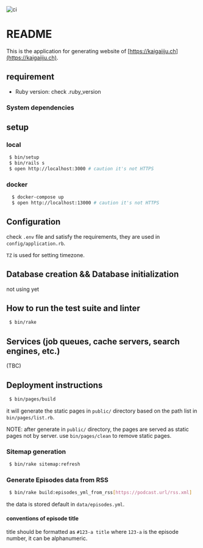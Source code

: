 ![ci](https://github.com/kaigaiijuch/website/actions/workflows/ci.yml/badge.svg)

# README

This is the application for generating website of [https://kaigaiiju.ch](https://kaigaiiju.ch).

## requirement

 * Ruby version: check .ruby_version

### System dependencies

## setup

### local

```bash
 $ bin/setup
 $ bin/rails s
 $ open http://localhost:3000 # caution it's not HTTPS
```

### docker

```bash
  $ docker-compose up
  $ open http://localhost:13000 # caution it's not HTTPS
```

## Configuration

check `.env` file and satisfy the requirements, they are used in `config/application.rb`.

`TZ` is used for setting timezone.

## Database creation && Database initialization

not using yet

## How to run the test suite and linter

```bash
 $ bin/rake
```

## Services (job queues, cache servers, search engines, etc.)

(TBC)

## Deployment instructions

```bash
 $ bin/pages/build
```

it will generate the static pages in `public/` directory based on the path list in `bin/pages/list.rb`.

NOTE: after generate in `public/` directory, the pages are served as static pages not by server. use `bin/pages/clean` to remove static pages.

### Sitemap generation

```bash
 $ bin/rake sitemap:refresh
```

### Generate Episodes data from RSS

```bash
 $ bin/rake build:episodes_yml_from_rss[https://podcast.url/rss.xml]
```

the data is stored default in `data/episodes.yml`.

#### conventions of episode title

title should be formatted as `#123-a title` where `123-a` is the episode number, it can be alphanumeric.

